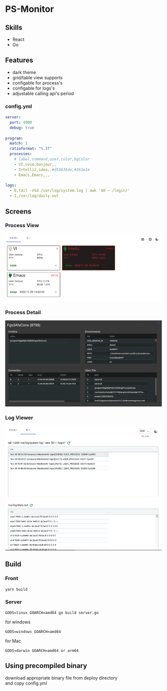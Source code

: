 # PS-Monitor

## Skills
 - React
 - Go

## Features
 - dark theme
 - grid/table view supports
 - configable for process's
 - configable for logs's 
 - adjustable calling api's period

### config.yml

```yaml
server:
  port: 4900
  debug: true

program:
  match: 1
  ratioformat: "%.3f"
  processes:
    # label,command,user,color,bgColor
    - VI,nvim,bonjour,,
    - IntelliJ,idea,,#d53636de,#261e1e
    - Emacs,Emacs,,,

logs:
  - 0,tail -n%d /var/log/system.log | awk '$0 ~ /login/'
  - 1,/var/log/daily.out
```

## Screens

### Process View 

![](img/list.png)

### Process Detail

![](img/detail.png)

### Log Viewer

![](img/log.png)


## Build

### Front
```
yarn build
```

### Server

```
GOOS=linux GOARCH=amd64 go build server.go
```
for windows
```
GOOS=windows GOARCH=amd64
```

for Mac
```
GOOS=darwin GOARCH=amd64 or arm64
```

## Using precompiled binary

download appropriate binary file from deploy directory  
and copy config.yml
